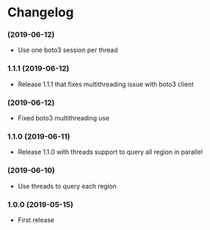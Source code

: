 # Changelog

### (2019-06-12)
- Use one boto3 session per thread

### 1.1.1 (2019-06-12)
- Release 1.1.1 that fixes multithreading issue with boto3 client

### (2019-06-12)
- Fixed boto3 multithreading use

### 1.1.0 (2019-06-11)
- Release 1.1.0 with threads support to query all region in parallel

### (2019-06-10)
- Use threads to query each region

### 1.0.0 (2019-05-15)
- First release
